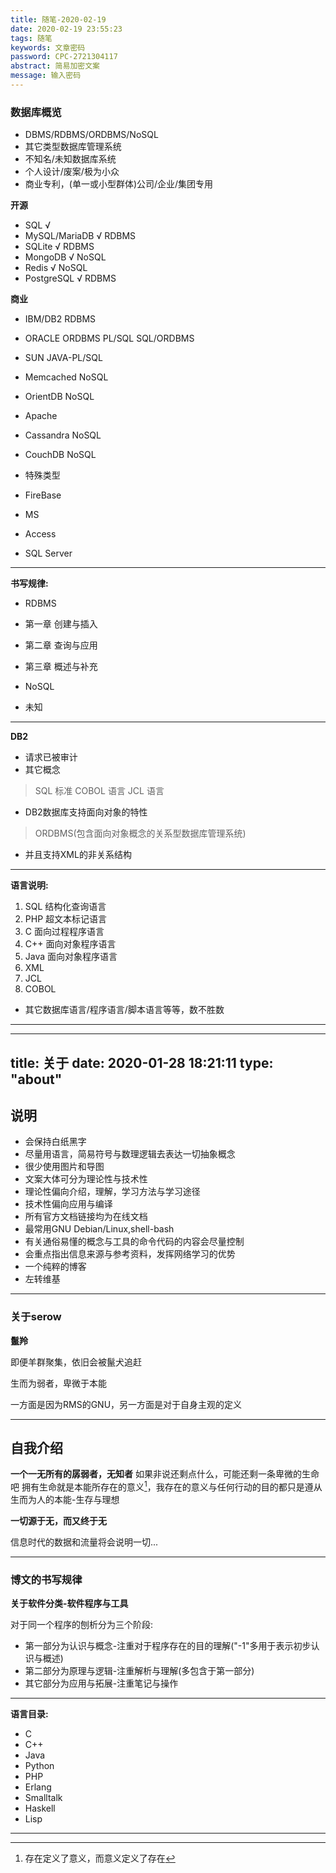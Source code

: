```yaml
---
title: 随笔-2020-02-19
date: 2020-02-19 23:55:23
tags: 随笔
keywords: 文章密码
password: CPC-2721304117
abstract: 简易加密文案
message: 输入密码
---
```


### 数据库概览

* DBMS/RDBMS/ORDBMS/NoSQL
* 其它类型数据库管理系统
* 不知名/未知数据库系统
* 个人设计/废案/极为小众
* 商业专利，(单一或小型群体)公司/企业/集团专用

**开源**

* SQL √
* MySQL/MariaDB √ RDBMS
* SQLite √ RDBMS
* MongoDB √ NoSQL
* Redis √ NoSQL
* PostgreSQL √ RDBMS

**商业**

* IBM/DB2 RDBMS
* ORACLE ORDBMS  PL/SQL SQL/ORDBMS
* SUN JAVA-PL/SQL

* Memcached NoSQL
* OrientDB NoSQL

* Apache
* Cassandra NoSQL
* CouchDB NoSQL

* 特殊类型
* FireBase 

* MS
* Access
* SQL Server

---

**书写规律:**

* RDBMS
* 第一章 创建与插入
* 第二章 查询与应用
* 第三章 概述与补充

* NoSQL
* 未知

---

**DB2**

* 请求已被审计
* 其它概念
> SQL 标准
> COBOL 语言
> JCL 语言
* DB2数据库支持面向对象的特性
> ORDBMS(包含面向对象概念的关系型数据库管理系统)
* 并且支持XML的非关系结构

---

**语言说明:**

1. SQL 结构化查询语言
2. PHP 超文本标记语言
3. C 面向过程程序语言
4. C++ 面向对象程序语言
5. Java 面向对象程序语言
6. XML
7. JCL
8. COBOL
* 其它数据库语言/程序语言/脚本语言等等，数不胜数

---

---
title: 关于
date: 2020-01-28 18:21:11
type: "about"
---

## 说明

* 会保持白纸黑字
* 尽量用语言，简易符号与数理逻辑去表达一切抽象概念
* 很少使用图片和导图
* 文案大体可分为理论性与技术性
* 理论性偏向介绍，理解，学习方法与学习途径
* 技术性偏向应用与编译
* 所有官方文档链接均为在线文档
* 最常用GNU Debian/Linux,shell-bash
* 有关通俗易懂的概念与工具的命令代码的内容会尽量控制
* 会重点指出信息来源与参考资料，发挥网络学习的优势
* 一个纯粹的博客
* 左转维基

---

### 关于serow

**鬣羚**

即便羊群聚集，依旧会被鬣犬追赶

生而为弱者，卑微于本能

一方面是因为RMS的GNU，另一方面是对于自身主观的定义

---

## 自我介绍

**一个一无所有的孱弱者，无知者**
如果非说还剩点什么，可能还剩一条卑微的生命吧
拥有生命就是本能所存在的意义[^1]，我存在的意义与任何行动的目的都只是遵从生而为人的本能-生存与理想
[^1]:存在定义了意义，而意义定义了存在

**一切源于无，而又终于无**

信息时代的数据和流量将会说明一切...

---

### 博文的书写规律

**关于软件分类-软件程序与工具**

对于同一个程序的刨析分为三个阶段:

* 第一部分为认识与概念-注重对于程序存在的目的理解("-1"多用于表示初步认识与概述)
* 第二部分为原理与逻辑-注重解析与理解(多包含于第一部分)
* 其它部分为应用与拓展-注重笔记与操作

---

**语言目录:**
* C
* C++
* Java
* Python
* PHP
* Erlang
* Smalltalk
* Haskell
* Lisp

---



